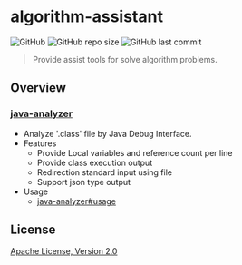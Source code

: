 # algorithm-assistant

![GitHub](https://img.shields.io/github/license/namhyun-gu/algorithm-assistant)
![GitHub repo size](https://img.shields.io/github/repo-size/namhyun-gu/algorithm-assistant)
![GitHub last commit](https://img.shields.io/github/last-commit/namhyun-gu/algorithm-assistant)

> Provide assist tools for solve algorithm problems.

## Overview

### [java-analyzer](java-analyzer/README.md)

- Analyze '.class' file by Java Debug Interface.
- Features
  - Provide Local variables and reference count per line
  - Provide class execution output
  - Redirection standard input using file
  - Support json type output
- Usage
  - [java-analyzer#usage](java-analyzer/README.md#usage)

## License

[Apache License, Version 2.0](https://opensource.org/licenses/Apache-2.0)